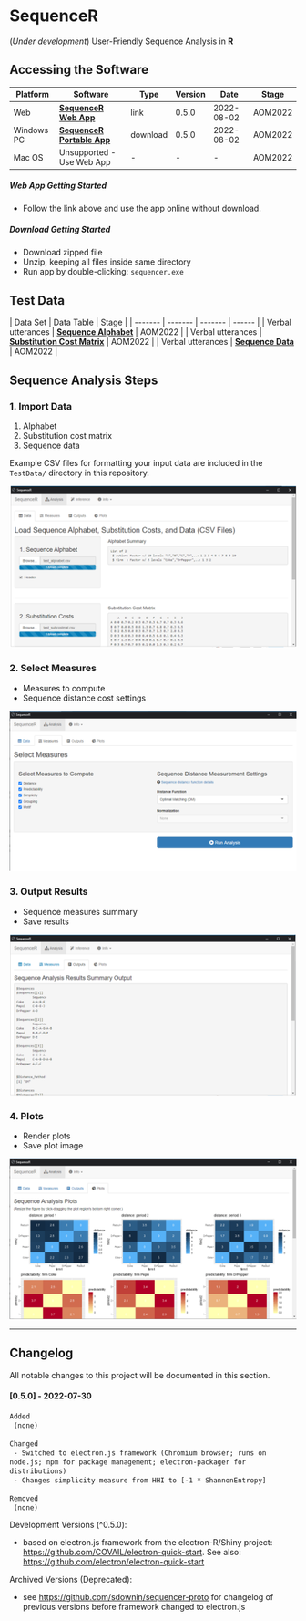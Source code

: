 **SequenceR**  
==============

(*Under development*) User-Friendly Sequence Analysis in **R**

## Accessing the Software

| Platform | Software | Type | Version | Date | Stage |
| ------- | ------- | ------- | ------- | ------- | ------- |
| Web | [**SequenceR Web App**](https://sdowning.shinyapps.io/sequencer-webhost/) | link | 0.5.0 | 2022-08-02 | AOM2022 |
| Windows PC | [**SequenceR Portable App**](https://mailmissouri-my.sharepoint.com/:u:/g/personal/sdr8y_umsystem_edu/EecDeADx3GlNsa99lq2dojkBsYn_6sf0wW3hg5GIFquHFw) | download | 0.5.0 | 2022-08-02 | AOM2022 |
| Mac OS | Unsupported - Use Web App | - | - | - | AOM2022 |

##### Web App Getting Started

- Follow the link above and use the app online without download.

##### Download Getting Started

- Download zipped file
- Unzip, keeping all files inside same directory
- Run app by double-clicking: `sequencer.exe`


## Test Data

| Data Set | Data Table | Stage |
| ------- | ------- | ------- | ------ |
| Verbal utterances | [**Sequence Alphabet**](https://mailmissouri-my.sharepoint.com/:x:/g/personal/sdr8y_umsystem_edu/ESc9Bot0z99LvYFHQGlnuDMBTycy6ZWdAKEa2Sws3gRc0g?e=oRTj9v) | AOM2022 |
| Verbal utterances | [**Substitution Cost Matrix**](https://mailmissouri-my.sharepoint.com/:x:/g/personal/sdr8y_umsystem_edu/ER_E904k2lpNvmmIshCX9JQBrCEZo9Rgiw2W9qK28eBJhA?e=xFej53) | AOM2022 |
| Verbal utterances | [**Sequence Data**](https://mailmissouri-my.sharepoint.com/:x:/g/personal/sdr8y_umsystem_edu/EbhyoKeY7FJPrsXAJtyLCCUB0MvZe6OaQ9HwyOytlr_WjQ?e=PjSD6I) | AOM2022 |


## Sequence Analysis Steps

### 1. Import Data

1. Alphabet
2. Substitution cost matrix
3. Sequence data

Example CSV files for formatting your input data are included in the `TestData/` directory in this repository. 

[![](/_img/readme_analysis_data_import.png "Import data files")](#1-import-data)

### 2. Select Measures

- Measures to compute
- Sequence distance cost settings

[![](/_img/readme_analysis_measures.png "Measures")](#2-select-measures)

### 3. Output Results

- Sequence measures summary
- Save results

[![](/_img/readme_analysis_outputs.png "Outputs")](#3-output-results)

### 4. Plots

- Render plots
- Save plot image

[![](/_img/readme_analysis_plots.png "Plots")](#4-plots)



<hr>

## Changelog

All notable changes to this project will be documented in this section.

#### [0.5.0] - 2022-07-30
```
Added
 (none)

Changed
 - Switched to electron.js framework (Chromium browser; runs on node.js; npm for package management; electron-packager for distributions)
 - Changes simplicity measure from HHI to [-1 * ShannonEntropy] 

Removed
 (none)
```

Development Versions (^0.5.0):
 - based on electron.js framework from the electron-R/Shiny project: https://github.com/COVAIL/electron-quick-start. See also: https://github.com/electron/electron-quick-start

Archived Versions (Deprecated): 
 - see https://github.com/sdownin/sequencer-proto for changelog of previous versions before framework changed to electron.js 

